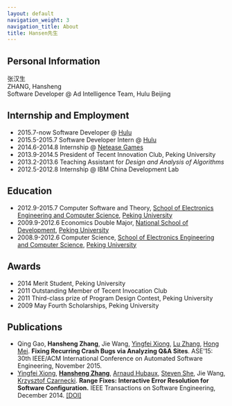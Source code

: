 ```yaml
---
layout: default
navigation_weight: 3
navigation_title: About
title: Hansen先生
---
```


## Personal Information
张汉生<br/>
ZHANG, Hansheng<br/>
Software Developer @ Ad Intelligence Team, Hulu Beijing

## Internship and Employment
- 2015.7-now Software Developer @ <a href="http://www.hulu.com">Hulu</a>
- 2015.5-2015.7 Software Developer Intern @ <a href="http://www.hulu.com">Hulu</a>
- 2014.6-2014.8 Internship @ <a href="http://nie.163.com/en/">Netease Games</a>
- 2013.9-2014.5 President of Tecent Innovation Club, Peking University
- 2013.2-2013.6 Teaching Assistant for <i>Design and Analysis of Algorithms</i>
- 2012.5-2012.8 Internship @ IBM China Development Lab

## Education
- 2012.9-2015.7 Computer Software and Theory, <a href="http://eecs.pku.edu.cn/eecs_english/aboutUs.shtml">School of Electronics Engineering and Computer Science</a>, <a href="http://english.pku.edu.cn/">Peking University</a>
- 2009.9-2012.6 Economics Double Major, <a href ="http://en.nsd.edu.cn/">National School of Development</a>, <a href = "http://english.pku.edu.cn/">Peking University</a>
- 2008.9-2012.6 Computer Science, <a href ="http://eecs.pku.edu.cn/eecs_english/aboutUs.shtml">School of Electronics Engineering and Computer Science</a>, <a href = "http://english.pku.edu.cn/">Peking University</a>

## Awards
- 2014 Merit Student, Peking University
- 2011 Outstanding Member of Tecent Invocation Club
- 2011 Third-class prize of Program Design Contest, Peking University
- 2009 May Fourth Scholarships, Peking University

## Publications
- Qing Gao, **Hansheng Zhang**, Jie Wang, [Yingfei Xiong](http://sei.pku.edu.cn/~xiongyf04/index.html), [Lu Zhang](http://sei.pku.edu.cn/~zhanglu/), [Hong Mei](http://sei.pku.edu.cn/~meih/index_en.html). **Fixing Recurring Crash Bugs via Analyzing Q&A Sites**. ASE'15: 30th IEEE/ACM International Conference on Automated Software Engineering, November 2015.
- [Yingfei Xiong](http://sei.pku.edu.cn/~xiongyf04/), [**Hansheng Zhang**](http://www.zhanghs.com), [Arnaud Hubaux](http://www.ahubaux.com/), [Steven She](http://gsd.uwaterloo.ca/shshe), Jie Wang, [Krzysztof Czarnecki](http://gsd.uwaterloo.ca/kczarnec/). **Range Fixes: Interactive Error Resolution for Software Configuration.** IEEE Transactions on Software Engineering, December 2014. [[DOI]](http://ieeexplore.ieee.org/xpl/articleDetails.jsp?arnumber=6991616)
